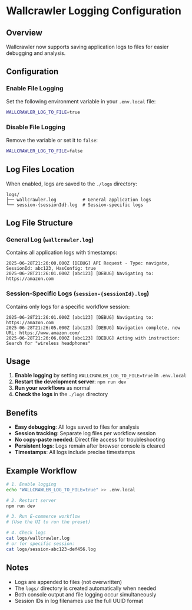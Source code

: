 # Wallcrawler Logging Configuration

## Overview

Wallcrawler now supports saving application logs to files for easier debugging and analysis.

## Configuration

### Enable File Logging

Set the following environment variable in your `.env.local` file:

```bash
WALLCRAWLER_LOG_TO_FILE=true
```

### Disable File Logging

Remove the variable or set it to `false`:

```bash
WALLCRAWLER_LOG_TO_FILE=false
```

## Log Files Location

When enabled, logs are saved to the `./logs` directory:

```
logs/
├── wallcrawler.log          # General application logs
└── session-{sessionId}.log  # Session-specific logs
```

## Log File Structure

### General Log (`wallcrawler.log`)

Contains all application logs with timestamps:

```
2025-06-28T21:26:00.000Z [DEBUG] API Request - Type: navigate, SessionId: abc123, HasConfig: true
2025-06-28T21:26:01.000Z [abc123] [DEBUG] Navigating to: https://amazon.com
```

### Session-Specific Logs (`session-{sessionId}.log`)

Contains only logs for a specific workflow session:

```
2025-06-28T21:26:01.000Z [abc123] [DEBUG] Navigating to: https://amazon.com
2025-06-28T21:26:05.000Z [abc123] [DEBUG] Navigation complete, new URL: https://www.amazon.com/
2025-06-28T21:26:06.000Z [abc123] [DEBUG] Acting with instruction: Search for "wireless headphones"
```

## Usage

1. **Enable logging** by setting `WALLCRAWLER_LOG_TO_FILE=true` in `.env.local`
2. **Restart the development server**: `npm run dev`
3. **Run your workflows** as normal
4. **Check the logs** in the `./logs` directory

## Benefits

- **Easy debugging**: All logs saved to files for analysis
- **Session tracking**: Separate log files per workflow session
- **No copy-paste needed**: Direct file access for troubleshooting
- **Persistent logs**: Logs remain after browser console is cleared
- **Timestamps**: All logs include precise timestamps

## Example Workflow

```bash
# 1. Enable logging
echo "WALLCRAWLER_LOG_TO_FILE=true" >> .env.local

# 2. Restart server
npm run dev

# 3. Run E-commerce workflow
# (Use the UI to run the preset)

# 4. Check logs
cat logs/wallcrawler.log
# or for specific session:
cat logs/session-abc123-def456.log
```

## Notes

- Logs are appended to files (not overwritten)
- The `logs/` directory is created automatically when needed
- Both console output and file logging occur simultaneously
- Session IDs in log filenames use the full UUID format
